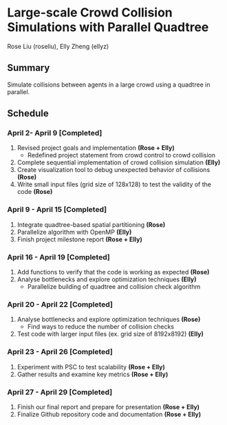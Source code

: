 # Large-scale Crowd Collision Simulations with Parallel Quadtree
Rose Liu (roseliu), Elly Zheng (ellyz)
## Summary
Simulate collisions between agents in a large crowd using a quadtree in parallel.

## Schedule
### April 2- April 9 [Completed]
1. Revised project goals and implementation **(Rose + Elly)**
   * Redefined project statement from crowd control to crowd collision
2. Complete sequential implementation of crowd collision simulation **(Elly)**
3. Create visualization tool to debug unexpected behavior of collisions **(Rose)**
4. Write small input files (grid size of 128x128) to test the validity of the code **(Rose)**
### April 9 - April 15 [Completed]
1. Integrate quadtree-based spatial partitioning **(Rose)**
2. Parallelize algorithm with OpenMP **(Elly)**
3. Finish project milestone report **(Rose + Elly)**
### April 16 - April 19 [Completed]
1. Add functions to verify that the code is working as expected **(Rose)**
2. Analyse bottlenecks and explore optimization techniques **(Elly)**
    * Parallelize building of quadtree and collision check algorithm
### April 20 - April 22 [Completed]
1. Analyse bottlenecks and explore optimization techniques **(Rose)**
    * Find ways to reduce the number of collision checks
2. Test code with larger input files (ex. grid size of 8192x8192) **(Elly)**
### April 23 - April 26 [Completed]
1. Experiment with PSC to test scalability **(Rose + Elly)**
2. Gather results and examine key metrics **(Rose + Elly)**
### April 27 - April 29 [Completed]
1. Finish our final report and prepare for presentation **(Rose + Elly)**
2. Finalize Github repository code and documentation **(Rose + Elly)**